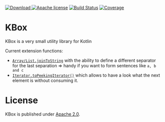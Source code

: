 [![Download](https://api.bintray.com/packages/robstoll/tutteli-jars/kbox/images/download.svg) ](https://bintray.com/robstoll/tutteli-jars/kbox/_latestVersion)
[![Apache license](https://img.shields.io/badge/license-Apache%202.0-brightgreen.svg)](http://opensource.org/licenses/Apache2.0)
[![Build Status](https://travis-ci.org/robstoll/kbox.svg?tag=v0.2.0)](https://travis-ci.org/robstoll/kbox)
[![Coverage](https://codecov.io/github/robstoll/kbox/coverage.svg?tag=v0.2.0)](https://codecov.io/github/robstoll/kbox?tag=v0.2.0)

# KBox
KBox is a very small utility library for Kotlin

Current extension functions:
- [`Array/List.joinToString`](https://github.com/robstoll/kbox/blob/master/src/main/kotlin/ch/tutteli/kbox/ListExtensions.kt#L13)
  with the ability to define a different separator for the last separation
  => handy if you want to form sentences like `a, b and c`
- [`Iterator.toPeekingIterator()`](https://github.com/robstoll/kbox/blob/master/src/main/kotlin/ch/tutteli/kbox/IteratorExtensions.kt#L3)
  which allows to have a look what the next element is without consuming it.
  

# License
KBox is published under [Apache 2.0](http://opensource.org/licenses/Apache2.0). 
    